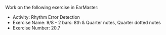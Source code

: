 Work on the following exercise in EarMaster:
- Activity: Rhythm Error Detection
- Exercise Name: 9/8 - 2 bars: 8th & Quarter notes, Quarter dotted notes
- Exercise Number: 20.7
